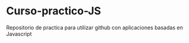 # Curso-practico-JS
Repositorio de practica para utilizar github con aplicaciones basadas en Javascript
